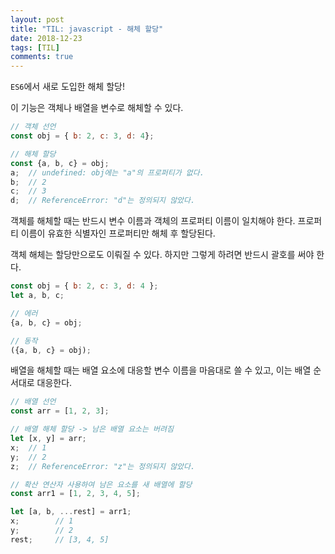 ```yaml
---
layout: post
title: "TIL: javascript - 해체 할당"
date: 2018-12-23
tags: [TIL]
comments: true
---
```


`ES6`에서 새로 도입한 해체 할당!

이 기능은 객체나 배열을 변수로 해체할 수 있다.

```javascript
// 객체 선언
const obj = { b: 2, c: 3, d: 4};

// 해체 할당
const {a, b, c} = obj;
a;  // undefined: obj에는 "a"의 프로퍼티가 없다.
b;  // 2
c;  // 3
d;  // ReferenceError: "d"는 정의되지 않았다.
```

객체를 해체할 때는 반드시 변수 이름과 객체의 프로퍼티 이름이 일치해야 한다. 프로퍼티 이름이 유효한 식별자인 프로퍼티만 해체 후 할당된다.

객체 해체는 할당만으로도 이뤄질 수 있다. 하지만 그렇게 하려면 반드시 괄호를 써야 한다.

```javascript
const obj = { b: 2, c: 3, d: 4 };
let a, b, c;

// 에러
{a, b, c} = obj;

// 동작
({a, b, c} = obj);
```

배열을 해체할 때는 배열 요소에 대응할 변수 이름을 마음대로 쓸 수 있고, 이는 배열 순서대로 대응한다.

```javascript
// 배열 선언
const arr = [1, 2, 3];

// 배열 해체 할당 -> 남은 배열 요소는 버려짐
let [x, y] = arr;
x;  // 1
y;  // 2
z;  // ReferenceError: "z"는 정의되지 않았다.

// 확산 연산자 사용하여 남은 요소를 새 배열에 할당
const arr1 = [1, 2, 3, 4, 5];

let [a, b, ...rest] = arr1;
x;        // 1
y;        // 2
rest;     // [3, 4, 5]
```
